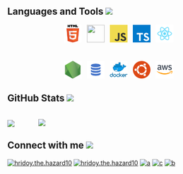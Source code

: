 ## Languages and Tools <img src="https://media.giphy.com/media/iY8CRBdQXODJSCERIr/giphy.gif" width="30px">

<div align="center">
<span>
<code><img height="40" width="40" src="https://raw.githubusercontent.com/github/explore/80688e429a7d4ef2fca1e82350fe8e3517d3494d/topics/html/html.png"></code>
</span>
&nbsp;
<span>
<code><img height="40" width="40" src="https://cdn.iconscout.com/icon/free/png-256/css-131-722685.png"></code>
</span>
&nbsp;
<span>
<code><img height="40" width="40" src="https://raw.githubusercontent.com/github/explore/80688e429a7d4ef2fca1e82350fe8e3517d3494d/topics/javascript/javascript.png"></code>
</span>
&nbsp;
<span>
<code><img height="40" width="40" src="https://raw.githubusercontent.com/github/explore/80688e429a7d4ef2fca1e82350fe8e3517d3494d/topics/typescript/typescript.png"></code>
</span>
&nbsp;
<span>
<code><img height="40" width="40" src="https://raw.githubusercontent.com/github/explore/80688e429a7d4ef2fca1e82350fe8e3517d3494d/topics/react/react.png"></code>
</span>
</div>

#

<div align="center">
<span>
<code><img height="40" width="40" src="https://raw.githubusercontent.com/github/explore/80688e429a7d4ef2fca1e82350fe8e3517d3494d/topics/nodejs/nodejs.png"></code>
</span>
&nbsp;
<span>
<code><img height="40" width="40" src="https://raw.githubusercontent.com/github/explore/80688e429a7d4ef2fca1e82350fe8e3517d3494d/topics/sql/sql.png"></code>
</span>
&nbsp;
<span>
<code><img height="40" width="40" src="https://raw.githubusercontent.com/github/explore/80688e429a7d4ef2fca1e82350fe8e3517d3494d/topics/docker/docker.png"></code>
</span>
&nbsp;
<span>
<code><img height="40" width="40" src="https://raw.githubusercontent.com/github/explore/80688e429a7d4ef2fca1e82350fe8e3517d3494d/topics/ubuntu/ubuntu.png"></code>
</span>
&nbsp;
<span>
<code><img height="40" width="40" src="https://raw.githubusercontent.com/github/explore/80688e429a7d4ef2fca1e82350fe8e3517d3494d/topics/aws/aws.png"></code>
</span>
</div>

## GitHub Stats <img src="https://media.giphy.com/media/iY8CRBdQXODJSCERIr/giphy.gif" width="30px">
<br>
<div>
  <a href="#" title="CuTrung">
    <img align="right" width="434" src="https://github-readme-stats.vercel.app/api?username=CuTrung&show_icons=true&theme=gruvbox&border_color=61dafb&hide_border=true&count_private=true&include_all_commits=true" />
  </a>
   <a href="#" title="CuTrung">
    <img width="315" align="center" src="https://github-readme-stats.vercel.app/api/top-langs/?username=CuTrung&title_color=61dafb&text_color=ffffff&icon_color=61dafb&bg_color=20232a&langs_count=6&layout=compact&border_color=61dafb&hide_border=true" />
  </a>
</div>

## Connect with me <img src="https://media.giphy.com/media/iY8CRBdQXODJSCERIr/giphy.gif" width="30px">

<a href="https://www.linkedin.com/in/cù-phan-thành-trung-29806629a/" target="blank"><img align="center" src="https://raw.githubusercontent.com/rahuldkjain/github-profile-readme-generator/master/src/images/icons/Social/linked-in-alt.svg" alt="hridoy.the.hazard10" height="30" width="40" /></a>
<a href="https://fb.com/hridoy.the.hazard10" target="blank"><img align="center" src="https://raw.githubusercontent.com/rahuldkjain/github-profile-readme-generator/master/src/images/icons/Social/facebook.svg" alt="hridoy.the.hazard10" height="30" width="40" /></a>
<a href="https://www.youtube.com/c/a" target="blank"><img align="center" src="https://raw.githubusercontent.com/rahuldkjain/github-profile-readme-generator/master/src/images/icons/Social/youtube.svg" alt="a" height="30" width="40" /></a>
<a href="https://twitter.com/Deepshi83711299" target="blank"><img align="center" src="https://raw.githubusercontent.com/rahuldkjain/github-profile-readme-generator/master/src/images/icons/Social/twitter.svg" alt="c" height="30" width="40" /></a>
<a href="https://instagram.com/b" target="blank"><img align="center" src="https://raw.githubusercontent.com/rahuldkjain/github-profile-readme-generator/master/src/images/icons/Social/instagram.svg" alt="b" height="30" width="40" /></a>
</div>
